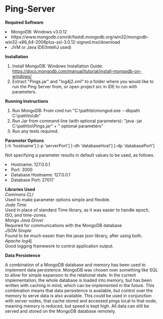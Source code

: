 # Ping-Server
<b>Required Software</b>
<p><lu>
<li>MongoDB: Windows v3.0.12</li>
<li>https://www.mongodb.com/dr/fastdl.mongodb.org/win32/mongodb-win32-x86_64-2008plus-ssl-3.0.12-signed.msi/download</li>
<li>JVM or Java IDE(IntelliJ used)</li>
</lu>
</p>

<b>Installation</b>
  1. Install MongoDB.
      Windows Installation Guide: https://docs.mongodb.com/manual/tutorial/install-mongodb-on-windows/
  2. Extract "Pings.jar" and "log4j2.xml" to a folder where you would like to run the Ping Server from, or open project src in IDE to run with parameters.

<b>Running Instructions</b>
  1. Run MongoDB:
      From cmd run "C:\path\to\mongod.exe --dbpath C:\path\to\db"
  2. Run Jar from command line (with optional parameters):
      "java -jar C:\path\to\Pings.jar" + " optional parameters"
  3. Run any tests required.

<b>Parameter Options</b><br>
[-h 'hostname'] [-p 'serverPort'] [-dh 'databaseHost'] [-dp 'databasePort']

<p>Not specifying a parameter results in default values to be used, as follows.</p>
<lu>
<li>Hostname: 127.0.0.1</li>
<li>Port: 3000</li>
<li>Database Hostname:	127.0.0.1</li>
<li>Database Port: 27017</li>
</lu>

<b>Libraries Used</b><br>
<lu>
<i>Commons CLI</i><br>
Used to make parameter options simple and flexible.<br>
<i>Joda Time</i><br>
Used in place of standard Time library, as it was easier to handle epoch, ISO, and time-zones.<br>
<i>Mongo Java Driver</i><br>
Required for communications with the MongoDB database<br>
<i>JSON Simple</i><br>
Found to be much easier than the javax json library, after using both.<br>
<i>Apache log4j</i><br>
Good logging framework to control application output.<br>
</lu>
  
<b>Data Persistence</b>
<p>
A combination of a MongoDB database and memory has been used to implement data persistence. MongoDB was chosen over something like SQL to allow for simple expansion to the relational state. In the current implementation, the whole database is loaded into memory, but has been written with caching in mind, which can be implemented in the future. This combination means that data persistence is available, but control over the memory to serve data is also available. This could be used in conjunction with server nodes, that cache stored and accessed pings local to that node, meaning memory is reduced, but speed is kept high. All data can still be served and stored on the MongoDB database remotely.
</p>
